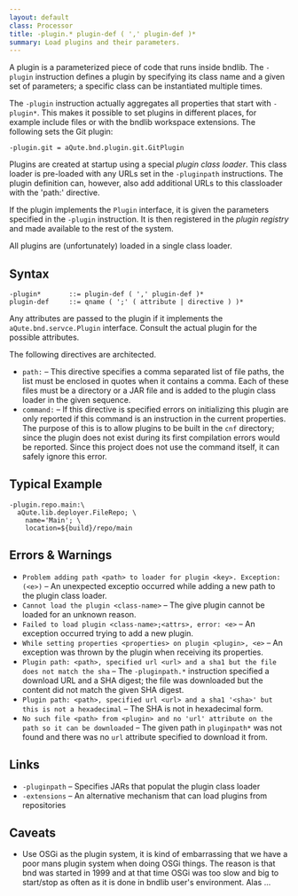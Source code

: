 ```yaml
---
layout: default
class: Processor
title: -plugin.* plugin-def ( ',' plugin-def )* 
summary: Load plugins and their parameters. 
---
```

A plugin is a parameterized piece of code that runs inside bndlib. The `-plugin` instruction defines a plugin by specifying its class name and a given set of parameters; a specific class can be instantiated multiple times.

The `-plugin` instruction actually aggregates all properties that start with `-plugin*`. This makes it possible to set plugins in different places, for example include files or with the bndlib workspace extensions. The following sets the Git plugin:

	-plugin.git = aQute.bnd.plugin.git.GitPlugin

Plugins are created at startup using a special _plugin class loader_. This class loader is pre-loaded with any URLs set in the `-pluginpath` instructions. The plugin definition can, however, also add additional URLs to this classloader with the 'path:' directive.

If the plugin implements the `Plugin` interface, it is given the parameters specified in the `-plugin` instruction. It is then registered in the _plugin registry_ and made available to the rest of the system.  

All plugins are (unfortunately) loaded in a single class loader.

## Syntax

	-plugin*       ::= plugin-def ( ',' plugin-def )*
	plugin-def     ::= qname ( ';' ( attribute | directive ) )*

Any attributes are passed to the plugin if it implements the `aQute.bnd.servce.Plugin` interface. Consult the actual plugin for the possible attributes. 

The following directives are architected.

* `path:` – This directive specifies a comma separated list of file paths, the list must be enclosed in quotes when it contains a comma. Each of these files must be a directory or a JAR file and is added to the plugin class loader in the given sequence. 
* `command:` – If this directive is specified errors on initializing this plugin are only reported if this command is an instruction in the current properties. The purpose of this is to allow plugins to be built in the `cnf` directory; since the plugin does not exist during its first compilation errors would be reported. Since this project does not use the command itself, it can safely ignore this error.

## Typical Example

	-plugin.repo.main:\
	  aQute.lib.deployer.FileRepo; \
	  	name='Main'; \
	  	location=${build}/repo/main
	
## Errors & Warnings

* `Problem adding path <path> to loader for plugin <key>. Exception: (<e>)` – An unexpected exceptio occurred while adding a new path to the plugin class loader.
* `Cannot load the plugin <class-name>` – The give plugin cannot be loaded for an unknown reason.
* `Failed to load plugin <class-name>;<attrs>, error: <e>` – An exception occurred trying to add a new plugin.
* `While setting properties <properties> on plugin <plugin>, <e>` – An exception was thrown by the plugin when receiving its properties.
* `Plugin path: <path>, specified url <url> and a sha1 but the file does not match the sha` – The `-pluginpath.*` instruction specified a download URL and a SHA digest; the file was downloaded but the content did not match the given SHA digest.
* `Plugin path: <path>, specified url <url> and a sha1 '<sha>' but this is not a hexadecimal` – The SHA is not in hexadecimal form. 
* `No such file <path> from <plugin> and no 'url' attribute on the path so it can be downloaded` – The given path in `pluginpath*` was not found and there was no `url` attribute specified to download it from.

## Links

* `-pluginpath` – Specifies JARs that populat the plugin class loader
* `-extensions` – An alternative mechanism that can load plugins from repositories

## Caveats

* Use OSGi as the plugin system, it is kind of embarrassing that we have a poor mans plugin system when doing OSGi things. The reason is that bnd was started in 1999 and at that time OSGi was too slow and big to start/stop as often as it is done in bndlib user's environment. Alas ...




